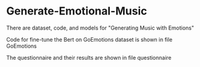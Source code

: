 # Generate-Emotional-Music
There are dataset, code, and models for "Generating Music with Emotions"

Code for fine-tune the Bert on GoEmotions dataset is shown in file GoEmotions

The questionnaire and their results are shown in file questionnaire



